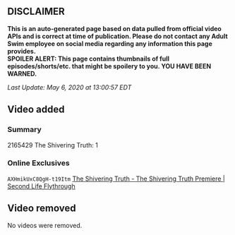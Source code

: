 ## DISCLAIMER
**This is an auto-generated page based on data pulled from official video APIs and is correct at time of publication. Please do not contact any Adult Swim employee on social media regarding any information this page provides.**  
**SPOILER ALERT: This page contains thumbnails of full episodes/shorts/etc. that might be spoilery to you. YOU HAVE BEEN WARNED.**  

_Last Update: May 6, 2020 at 13:00:57 EDT_
## Video added
### Summary
2165429 The Shivering Truth: 1  
### Online Exclusives
`AXHmikUxC8QgH-t19Itm` [The Shivering Truth - The Shivering Truth Premiere | Second Life Flythrough](https://www.adultswim.com/videos/the-shivering-truth/the-shivering-truth-premiere-second-life-flythrough)  
## Video removed
No videos were removed.  
